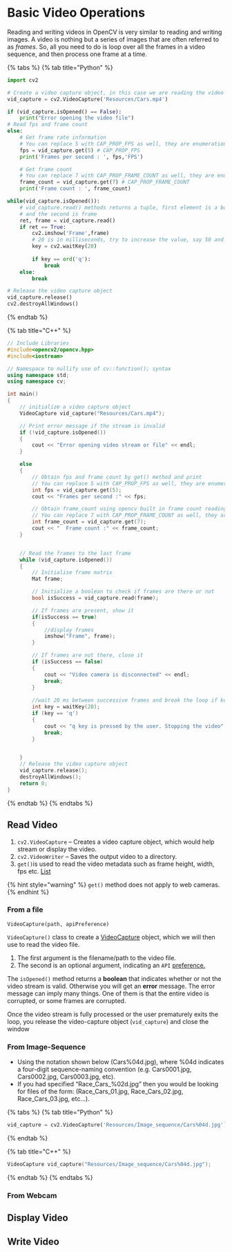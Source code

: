 # Basic Video Operations

Reading and writing videos in OpenCV is very similar to reading and writing images. A video is nothing but a series of images that are often referred to as _frames_. So, all you need to do is loop over all the frames in a video sequence, and then process one frame at a time. 

{% tabs %}
{% tab title="Python" %}
```python
import cv2 

# Create a video capture object, in this case we are reading the video from a file
vid_capture = cv2.VideoCapture('Resources/Cars.mp4')

if (vid_capture.isOpened() == False):
	print("Error opening the video file")
# Read fps and frame count
else:
	# Get frame rate information
	# You can replace 5 with CAP_PROP_FPS as well, they are enumerations
	fps = vid_capture.get(5) # CAP_PROP_FPS
	print('Frames per second : ', fps,'FPS')

	# Get frame count
	# You can replace 7 with CAP_PROP_FRAME_COUNT as well, they are enumerations
	frame_count = vid_capture.get(7) # CAP_PROP_FRAME_COUNT
	print('Frame count : ', frame_count)

while(vid_capture.isOpened()):
	# vid_capture.read() methods returns a tuple, first element is a bool 
	# and the second is frame
	ret, frame = vid_capture.read()
	if ret == True:
		cv2.imshow('Frame',frame)
		# 20 is in milliseconds, try to increase the value, say 50 and observe
		key = cv2.waitKey(20)
		
		if key == ord('q'):
			break
	else:
		break

# Release the video capture object
vid_capture.release()
cv2.destroyAllWindows() 
```
{% endtab %}

{% tab title="C++" %}
```cpp
// Include Libraries
#include<opencv2/opencv.hpp>
#include<iostream>

// Namespace to nullify use of cv::function(); syntax
using namespace std;
using namespace cv;

int main()
{
	// initialize a video capture object
	VideoCapture vid_capture("Resources/Cars.mp4");

	// Print error message if the stream is invalid
	if (!vid_capture.isOpened())
	{
		cout << "Error opening video stream or file" << endl;
	}

	else
	{
		// Obtain fps and frame count by get() method and print
		// You can replace 5 with CAP_PROP_FPS as well, they are enumerations
		int fps = vid_capture.get(5);
		cout << "Frames per second :" << fps;

		// Obtain frame_count using opencv built in frame count reading method
		// You can replace 7 with CAP_PROP_FRAME_COUNT as well, they are enumerations
		int frame_count = vid_capture.get(7);
		cout << "  Frame count :" << frame_count;
	}


	// Read the frames to the last frame
	while (vid_capture.isOpened())
	{
		// Initialise frame matrix
		Mat frame;

	    // Initialize a boolean to check if frames are there or not
		bool isSuccess = vid_capture.read(frame);

		// If frames are present, show it
		if(isSuccess == true)
		{
			//display frames
			imshow("Frame", frame);
		}

		// If frames are not there, close it
		if (isSuccess == false)
		{
			cout << "Video camera is disconnected" << endl;
			break;
		}
		
		//wait 20 ms between successive frames and break the loop if key q is pressed
		int key = waitKey(20);
		if (key == 'q')
		{
			cout << "q key is pressed by the user. Stopping the video" << endl;
			break;
		}


	}
	// Release the video capture object
	vid_capture.release();
	destroyAllWindows();
	return 0;
}
```
{% endtab %}
{% endtabs %}

## Read Video

1. `cv2.VideoCapture` – Creates a video capture object, which would help stream or display the video.
2. `cv2.VideoWriter` – Saves the output video to a directory.
3. `get()`is used to read the video metadata such as frame height, width, fps etc. [List](https://docs.opencv.org/master/d4/d15/group__videoio__flags__base.html#gaeb8dd9c89c10a5c63c139bf7c4f5704d)

{% hint style="warning" %}
`get()` method does not apply to web cameras.
{% endhint %}

### From a file

`VideoCapture(path, apiPreference)`

`VideoCapture()` class to create a [VideoCapture](https://docs.opencv.org/4.5.2/d8/dfe/classcv_1_1VideoCapture.html#ac4107fb146a762454a8a87715d9b7c96) object, which we will then use to read the video file.

1. The first argument is the filename/path to the video file. 
2. The second is an optional argument, indicating an `API` [preference.](https://docs.opencv.org/master/d4/d15/group__videoio__flags__base.html)

The `isOpened()` method returns a **boolean** that indicates whether or not the video stream is valid. Otherwise you will get an **error** message. The error message can imply many things. One of them is that the entire video is corrupted, or some frames are corrupted. 

Once the video stream is fully processed or the user prematurely exits the loop, you release the video-capture object \(`vid_capture`\) and close the window

### From Image-Sequence

* Using the notation shown below \(Cars%04d.jpg\), where %04d indicates a four-digit sequence-naming convention \(e.g. Cars0001.jpg, Cars0002.jpg, Cars0003.jpg, etc\).  
* If you had specified “Race\_Cars\_%02d.jpg” then you would be looking for files of the form: \(Race\_Cars\_01.jpg, Race\_Cars\_02.jpg, Race\_Cars\_03.jpg, etc…\).

{% tabs %}
{% tab title="Python" %}
```python
vid_capture = cv2.VideoCapture('Resources/Image_sequence/Cars%04d.jpg')
```
{% endtab %}

{% tab title="C++" %}
```cpp
VideoCapture vid_capture("Resources/Image_sequence/Cars%04d.jpg");
```
{% endtab %}
{% endtabs %}

### From Webcam

## Display Video

## Write Video

